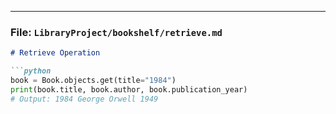 
---

### File: `LibraryProject/bookshelf/retrieve.md`

```markdown
# Retrieve Operation

```python
book = Book.objects.get(title="1984")
print(book.title, book.author, book.publication_year)
# Output: 1984 George Orwell 1949
